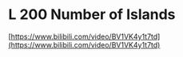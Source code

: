 # L 200 Number of Islands
 
[https://www.bilibili.com/video/BV1VK4y1t7td](https://www.bilibili.com/video/BV1VK4y1t7td)